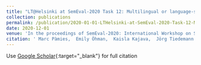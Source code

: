 ```yaml
---
title: "LT@Helsinki at SemEval-2020 Task 12: Multilingual or language-specific BERT?"
collection: publications
permalink: /publication/2020-01-01-LTHelsinki-at-SemEval-2020-Task-12-Multilingual-or-language-specific-BERT
date: 2020-12-01
venue: 'In the proceedings of SemEval-2020: International Workshop on Semantic Evaluation - COLING 28th International Conference on Computational Linguistics, Barcelona, Spain'
citation: ' Marc Pàmies,  Emily Öhman,  Kaisla Kajava,  Jörg Tiedemann. LT@Helsinki at SemEval-2020 Task 12: Multilingual or language-specific BERT?.  In the proceedings of SemEval-2020: International Workshop on Semantic Evaluation - COLING 28th International Conference on Computational Linguistics, Barcelona, Spain, 2020.'
---
```

Use [Google Scholar](https://scholar.google.com/scholar?q=LT@Helsinki+at+SemEval+2020+Task+12:+Multilingual+or+language+specific+BERT?){:target="_blank"} for full citation